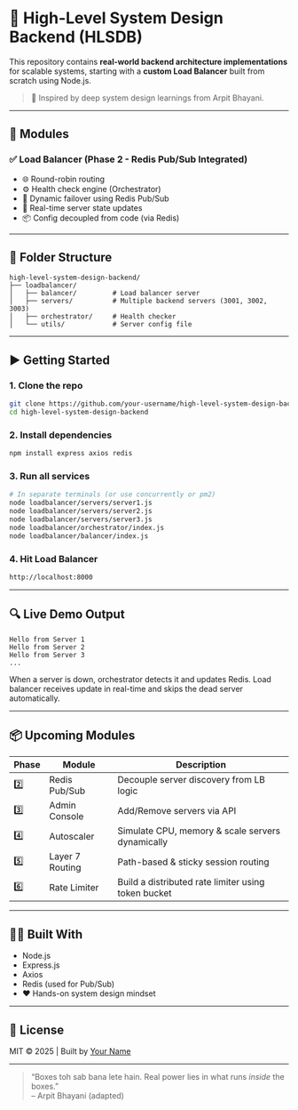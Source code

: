 

# 🧠 High-Level System Design Backend (HLSDB)

This repository contains **real-world backend architecture implementations** for scalable systems, starting with a **custom Load Balancer** built from scratch using Node.js.

> 🎯 Inspired by deep system design learnings from Arpit Bhayani.

---

## 🚀 Modules

### ✅ Load Balancer (Phase 2 - Redis Pub/Sub Integrated)

- 🌐 Round-robin routing
- ⚙️ Health check engine (Orchestrator)
- 🔄 Dynamic failover using Redis Pub/Sub
- 🔁 Real-time server state updates
- 📦 Config decoupled from code (via Redis)

---

## 📁 Folder Structure

```
high-level-system-design-backend/
├── loadbalancer/
│   ├── balancer/         # Load balancer server
│   ├── servers/          # Multiple backend servers (3001, 3002, 3003)
│   ├── orchestrator/     # Health checker
│   └── utils/            # Server config file
```

---

## ▶️ Getting Started

### 1. Clone the repo
```bash
git clone https://github.com/your-username/high-level-system-design-backend.git
cd high-level-system-design-backend
```

### 2. Install dependencies
```bash
npm install express axios redis
```

### 3. Run all services
```bash
# In separate terminals (or use concurrently or pm2)
node loadbalancer/servers/server1.js
node loadbalancer/servers/server2.js
node loadbalancer/servers/server3.js
node loadbalancer/orchestrator/index.js
node loadbalancer/balancer/index.js
```

### 4. Hit Load Balancer
```bash
http://localhost:8000
```

---

## 🔍 Live Demo Output

```
Hello from Server 1
Hello from Server 2
Hello from Server 3
...
```

When a server is down, orchestrator detects it and updates Redis.
Load balancer receives update in real-time and skips the dead server automatically.

---

## 📦 Upcoming Modules

| Phase | Module | Description |
|-------|--------|-------------|
| 2️⃣ | Redis Pub/Sub | Decouple server discovery from LB logic |
| 3️⃣ | Admin Console | Add/Remove servers via API |
| 4️⃣ | Autoscaler | Simulate CPU, memory & scale servers dynamically |
| 5️⃣ | Layer 7 Routing | Path-based & sticky session routing |
| 6️⃣ | Rate Limiter | Build a distributed rate limiter using token bucket |

---

## 👨‍💻 Built With

- Node.js
- Express.js
- Axios
- Redis (used for Pub/Sub)
- ❤️ Hands-on system design mindset

---

## 📜 License

MIT © 2025 | Built by [Your Name](https://github.com/your-username)

---

> “Boxes toh sab bana lete hain. Real power lies in what runs *inside* the boxes.”  
> – Arpit Bhayani (adapted)